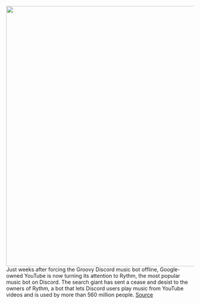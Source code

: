 <img src='https://cdn.vox-cdn.com/thumbor/vCwGaDA4Sz_Mm0Jcuu_2-Eszqrs=/0x0:2040x1360/1200x800/filters:focal(857x517:1183x843)/cdn.vox-cdn.com/uploads/chorus_image/image/69848937/acastro_180806_1777_youtube_cancel_0001.0.jpg' width='700px' /><br/>
Just weeks after forcing the Groovy Discord music bot offline, Google-owned YouTube is now turning its attention to Rythm, the most popular music bot on Discord. The search giant has sent a cease and desist to the owners of Rythm, a bot that lets Discord users play music from YouTube videos and is used by more than 560 million people.
<a href='https://www.theverge.com/2021/9/12/22669502/youtube-discord-rythm-music-bot-closure'> Source <a/>